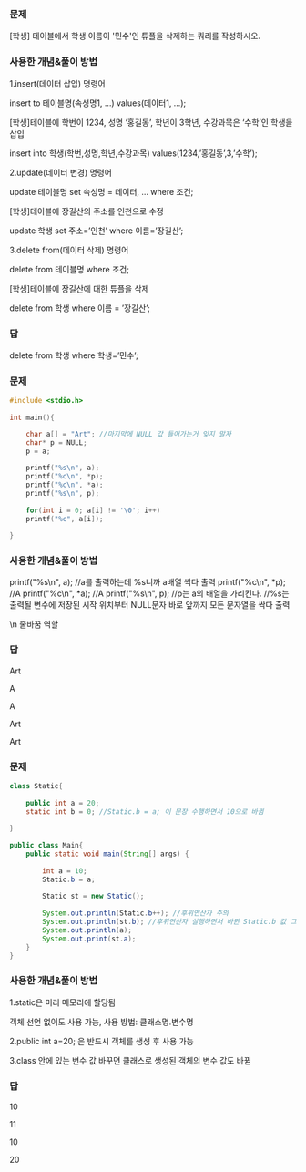### 문제

[학생] 테이블에서 학생 이름이 '민수'인 튜플을 삭제하는 쿼리를 작성하시오.


### 사용한 개념&풀이 방법

1.insert(데이터 삽입) 명령어

insert to 테이블명(속성명1, …) values(데이터1, …);

[학생]테이블에 학번이 1234, 성명 ‘홍길동’, 학년이 3학년, 수강과목은 ‘수학’인 학생을 삽입

insert into 학생(학번,성명,학년,수강과목) values(1234,’홍길동’,3,’수학’);

2.update(데이터 변경) 명령어

update 테이블명 set 속성명 = 데이터, … where 조건;

[학생]테이블에 장길산의 주소를 인천으로 수정

update 학생 set 주소=’인천’ where 이름=’장길산’;

3.delete from(데이터 삭제) 명령어

delete from 테이블명 where 조건;

[학생]테이블에 장길산에 대한 튜플을 삭제

delete from 학생 where 이름 = ’장길산’;

### 답

delete from 학생 where 학생=’민수’;

### 문제

```c
#include <stdio.h>
 
int main(){

    char a[] = "Art"; //마지막에 NULL 값 들어가는거 잊지 말자
    char* p = NULL;
    p = a;
 
    printf("%s\n", a);
    printf("%c\n", *p); 
    printf("%c\n", *a); 
    printf("%s\n", p);
 
    for(int i = 0; a[i] != '\0'; i++)
    printf("%c", a[i]);
 
}
```

### 사용한 개념&풀이 방법

printf("%s\n", a); //a를 출력하는데 %s니까 a배열 싹다 출력
printf("%c\n", *p); //A
printf("%c\n", *a); //A
printf("%s\n", p); //p는 a의 배열을 가리킨다.
//%s는 출력될 변수에 저장된 시작 위치부터 NULL문자 바로 앞까지 모든 문자열을 싹다 출력

\n 줄바꿈 역할

### 답

Art

A

A

Art

Art

### 문제

```java
class Static{
 
    public int a = 20;
    static int b = 0; //Static.b = a; 이 문장 수행하면서 10으로 바뀜
    
}
 
public class Main{
    public static void main(String[] args) {
        
        int a = 10;
        Static.b = a; 
 
        Static st = new Static();
 
        System.out.println(Static.b++); //후위연산자 주의
        System.out.println(st.b); //후위연산자 실행하면서 바뀐 Static.b 값 그대로 반영
        System.out.println(a);
        System.out.print(st.a);
    }
}
```

### 사용한 개념&풀이 방법

1.static은 미리 메모리에 할당됨

객체 선언 없이도 사용 가능, 사용 방법: 클래스명.변수명

2.public int a=20; 은 반드시 객체를 생성 후 사용 가능 

3.class 안에 있는 변수 값 바꾸면 클래스로 생성된 객체의 변수 값도 바뀜

### 답

10

11

10

20
